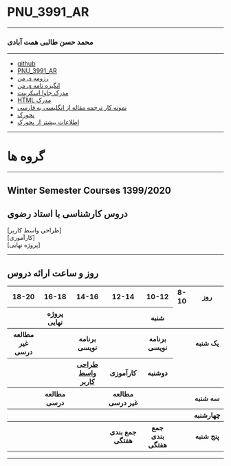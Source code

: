 # PNU_3991_AR
---------
### محمد حسن طالبی همت آبادی
 
---
- [github](https://github.com/mohammadhassan-iran/)
- [PNU_3991_AR](https://github.com/mohammadhassan-iran/PNU_3991_AR)
- [رزومه ی من](https://mohammadhassan-iran.github.io/)
- [انگیزه نامه ی من](https://mohammadhassan-iran.github.io/SOP/)
- [مدرک جاوا اسکریپت](JS.pdf)
- [HTML مدرک](HTML.pdf)
- [نمونه کار ترجمه مقاله از انگلیسی به فارسی](Translation.pdf)
- [پچورک](Patchwork.png)
- [اطلاعات بیشتر از پچورک](Patchwork.pdf)


  
------------------


# گروه ها

------------------
## Winter Semester Courses 1399/2020

##  دروس کارشناسی با استاد رضوی

[طراحی واسط كاربر]
<br>
[کارآموزی]
<br>
[پروژه نهایی]
<br>

--------------

## روز و ساعت ارائه دروس

<table style="width:100%">
  <tr>
    <th>18-20</th>
    <th>16-18</th>
    <th>14-16</th>
    <th>12-14</th>
    <th>10-12</th>
    <th>8-10</th>
    <th>روز</th>
  </tr>
  <tr>
    <th></th>
    <th>پروژه نهایی</th>
    <th></th>
    <th></th>
    <th>شنبه</th>
  </tr>
   <tr>
    <th>مطالعه غیر درسی</th>
    <th></th>
    <th>برنامه نویسی</th>
    <th></th>
    <th>برنامه نویسی</th>
    <th></th>
    <th>یک شنبه</th>
  </tr>
   <tr>
     <th></th>
     <th></th>
     <th><a  href="https://github.com/AliRazavi-edu/PNU_3991/tree/master/_BSc/UserInterfaceDesgin">طراحی واسط كاربر</a></th>
     <th>کارآموزی</th>   
    <th>دوشنبه</th>
  </tr>
   <tr>
    <th></th>
    <th>مطالعه درسی</th>
    <th></th>
    <th>مطالعه غیر درسی</th>
    <th></th>
    <th></th>
    <th>سه شنبه</th>
  </tr>
   <tr>
    <th></th>
    <th></th>
    <th></th>
    <th></th>
    <th></th>
    <th></th>
    <th>چهارشنبه</th>
  </tr>
   <tr>
    <th></th>
    <th></th>
    <th></th>
    <th>جمع بندی هفتگی</th>
    <th>جمع بندی هفتگی</th>
    <th></th>
    <th>پنج شنبه</th>
  </tr>
</table>

--------------
